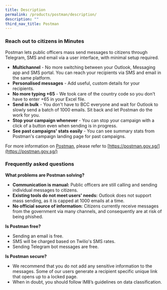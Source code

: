 ```yaml
---
title: Description
permalink: /products/postman/description/
description: ""
third_nav_title: Postman
---
```

### **Reach out to citizens in Minutes**

Postman lets public officers mass send messages to citizens through Telegram, SMS and email via a user interface, with minimal setup required.

* **Multichannel** - No more switching between your Outlook, Messaging app and SMS portal. You can reach your recipients via SMS and email in the same platform.
* **Personalised messages** - Add useful, custom details for your recipients.
* **No more typing +65** - We took care of the country code so you don't have to enter +65 in your Excel file.
* **Send in bulk** - You don't have to BCC everyone and wait for Outlook to slowly send a batch of 1000 emails. Sit back and let Postman do the work for you.
* **Stop your campaign whenever** - You can stop your campaign with a click of a button even when sending is in progress.
* **See past campaigns' stats easily** - You can see summary stats from Postman's campaign landing page for past campaigns.

For more information on [Postman](https://postman.gov.sg/), please refer to [https://postman.gov.sg/](https://postman.gov.sg/)
### **Frequently asked questions**

**What problems are Postman solving?**

* **Communication is manual:** Public officers are still calling and sending individual messages to citizens.
* **Existing tools do not meet users' needs:** Outlook does not support mass sending, as it is capped at 1000 emails at a time.
* **No official source of information:** Citizens currently receive messages from the government via many channels, and consequently are at risk of being phished.

**Is Postman free?**
* Sending an email is free. 
* SMS will be charged based on Twilio's SMS rates. 
* Sending Telegram bot messages are free.

**Is Postman secure?**

* We recommend that you do not add any sensitive information to the messages. Some of our users generate a recipient specific unique link that opens up to a locked page. 
* When in doubt, you should follow IM8’s guidelines on data classification.